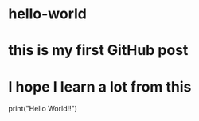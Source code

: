 # hello-world
# this is my first GitHub post
# I hope I learn a lot from this

print("Hello World!!")
